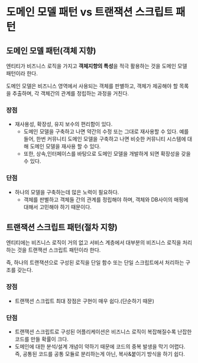 # 도메인 모델 패턴 vs 트랜잭션 스크립트 패턴

## 도메인 모델 패턴(객체 지향)

엔티티가 비즈니스 로직을 가지고 **객체지향의 특성**을 적극 활용하는 것을 도메인 모델 패턴이라 한다.

도메인 모델은 비즈니스 영역에서 사용되는 객체를 판별하고, 객체가 제공해야 할 목록을 추출하며, 각 객체간의 관계를 정립하는 과정을 거친다.

### 장점

- 재사용성, 확장성, 유지 보수의 편리함이 있다.
  - 도메인 모델을 구축하고 나면 약간의 수정 또는 그대로 재사용할 수 있다.
    예를 들어, 한번 커뮤니티 도메인 모델을 구축하고 나면 비슷한 커뮤니티 시스템에 대해 도메인 모델을 재사용 할 수 있다.
  - 또한, 상속,인터페이스를 바탕으로 도메인 모델을 개발하게 되면 확장성을 갖을 수 있다.

### 단점

- 하나의 모델을 구축하는데 많은 노력이 필요하다.
  - 객체를 판별하고 객체들 간의 관계를 정립해야 하며, 객체와 DB사이의 매핑에 대해서 고민해야 하기 때문이다.



## 트랜잭션 스크립트 패턴(절차 지향)

엔티티에는 비즈니스 로직이 거의 없고 서비스 계층에서 대부분의 비즈니스 로직을 처리하는 것을 트랜잭션 스크립트 패턴이라 한다.

즉, 하나의 트랜잭션으로 구성된 로직을 단일 함수 또는 단일 스크립트에서 처리하는 구조를 갖는다.

### 장점

- 트랜잭션 스크립트 최대 장점은 구현이 매우 쉽다.(단순하기 때문)

### 단점

- 트랜잭션 스크립트로 구성된 어플리케이션은 비즈니스 로직이 복잡해질수록 난잡한 코드를 만들 확률이 크다.
- 도메인에 대한 분석/설계 개념이 약하기 때문에 코드의 중복 발생을 막기 어렵다.
  즉, 공통된 코드를 공통 모듈로 분리하는게 아닌, 복사&붙이기 방식을 하기 쉽다.